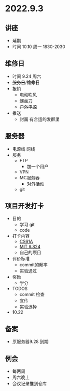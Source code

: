 # 2022.9.3

## 讲座
  + 延期
  + 时间 10.10 周一 1830-2030
  
## 维修日
  + 时间 9.24 周六
  + ~~服务日~~/**维修日**
  + 报销
    + 电动吹风
    + 螺丝刀
    + ~~户外电源~~
  + 推送
    + 封面 有合适的发群里

## 服务器
  + 电源线 网线
  + 服务
    + FTP 
      + 加一个用户
    + VPN
    + MC服务器
      + 对外活动
    + git

## 项目开发打卡
  + 目的
    + 学习 git
    + code
  + 打卡内容
    + [CS61A](https://inst.eecs.berkeley.edu/~cs61a/su19/)
    + [MIT 6.824](https://pdos.csail.mit.edu/6.824/schedule.html)
    + 自己的项目
  + 评价标准
    + commit的频率
    + 实验通过
  + 奖励 
    + 学分
  + TODOS
    + commit 检查
    + 宣传
    + 实验选择
  + 10.22
## 备案

  + 原服务器9.28 到期

## 例会

  + 每两周
  + 周六晚上
  + 会议记录推到仓库
  